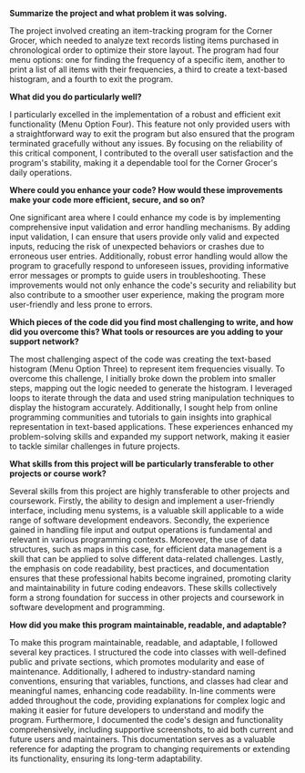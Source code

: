 **Summarize the project and what problem it was solving.**

The project involved creating an item-tracking program for the Corner Grocer, which needed to analyze text records listing items purchased in chronological order to optimize their store layout. The program had four menu options: one for finding the frequency of a specific item, another to print a list of all items with their frequencies, a third to create a text-based histogram, and a fourth to exit the program.

**What did you do particularly well?**

I particularly excelled in the implementation of a robust and efficient exit functionality (Menu Option Four). This feature not only provided users with a straightforward way to exit the program but also ensured that the program terminated gracefully without any issues. By focusing on the reliability of this critical component, I contributed to the overall user satisfaction and the program's stability, making it a dependable tool for the Corner Grocer's daily operations.

**Where could you enhance your code? How would these improvements make your code more efficient, secure, and so on?**

One significant area where I could enhance my code is by implementing comprehensive input validation and error handling mechanisms. By adding input validation, I can ensure that users provide only valid and expected inputs, reducing the risk of unexpected behaviors or crashes due to erroneous user entries. Additionally, robust error handling would allow the program to gracefully respond to unforeseen issues, providing informative error messages or prompts to guide users in troubleshooting. These improvements would not only enhance the code's security and reliability but also contribute to a smoother user experience, making the program more user-friendly and less prone to errors.

**Which pieces of the code did you find most challenging to write, and how did you overcome this? What tools or resources are you adding to your support network?**

The most challenging aspect of the code was creating the text-based histogram (Menu Option Three) to represent item frequencies visually. To overcome this challenge, I initially broke down the problem into smaller steps, mapping out the logic needed to generate the histogram. I leveraged loops to iterate through the data and used string manipulation techniques to display the histogram accurately. Additionally, I sought help from online programming communities and tutorials to gain insights into graphical representation in text-based applications. These experiences enhanced my problem-solving skills and expanded my support network, making it easier to tackle similar challenges in future projects.

**What skills from this project will be particularly transferable to other projects or course work?**

Several skills from this project are highly transferable to other projects and coursework. Firstly, the ability to design and implement a user-friendly interface, including menu systems, is a valuable skill applicable to a wide range of software development endeavors. Secondly, the experience gained in handling file input and output operations is fundamental and relevant in various programming contexts. Moreover, the use of data structures, such as maps in this case, for efficient data management is a skill that can be applied to solve different data-related challenges. Lastly, the emphasis on code readability, best practices, and documentation ensures that these professional habits become ingrained, promoting clarity and maintainability in future coding endeavors. These skills collectively form a strong foundation for success in other projects and coursework in software development and programming.

**How did you make this program maintainable, readable, and adaptable?**

To make this program maintainable, readable, and adaptable, I followed several key practices. I structured the code into classes with well-defined public and private sections, which promotes modularity and ease of maintenance. Additionally, I adhered to industry-standard naming conventions, ensuring that variables, functions, and classes had clear and meaningful names, enhancing code readability. In-line comments were added throughout the code, providing explanations for complex logic and making it easier for future developers to understand and modify the program. Furthermore, I documented the code's design and functionality comprehensively, including supportive screenshots, to aid both current and future users and maintainers. This documentation serves as a valuable reference for adapting the program to changing requirements or extending its functionality, ensuring its long-term adaptability.
